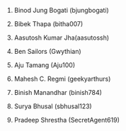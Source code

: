 1. Binod Jung Bogati (bjungbogati)

2. Bibek Thapa (bitha007)

3. Aasutosh Kumar Jha(aasutossh)

4. Ben Sailors (Gwythian)

5. Aju Tamang (Aju100)

6. Mahesh C. Regmi (geekyarthurs)

7. Binish Manandhar (binish784)

8. Surya Bhusal (sbhusal123)

9. Pradeep Shrestha (SecretAgent619)
